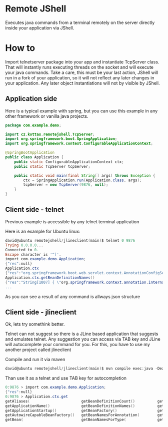 # Remote JShell
Executes java commands from a terminal remotely on the server directly inside your application via JShell.




# How to
Import telnetserver package into your app and instantiate TcpServer class.
That will instantly runs executing threads on the socket and will execute your java commands.
Take a care, this must be your last action, JShell will run in a fork of your application, so it will not reflect any later changes in your application.
Any later object instantiations will not by visible by JShell.


## Application side
Here is a typical example with spring, but you can use this example in any other framework or vanilla java projects.
```java
package com.example.demo;

import cz.kottas.remotejshell.TcpServer;
import org.springframework.boot.SpringApplication;
import org.springframework.context.ConfigurableApplicationContext;

@SpringBootApplication
public class Application {
    public static ConfigurableApplicationContext ctx;
    public static TcpServer tcpServer;

    public static void main(final String[] args) throws Exception {
        ctx = SpringApplication.run(Application.class, args);
        tcpServer = new TcpServer(9876, null);
    }
}
```

## Client side - telnet
Previous example is accessible by any telnet terminal application

Here is an example for Ubuntu linux:
```PowerShell
david@ubuntu remotejshell/jlineclient(main)$ telnet 0 9876
Trying 0.0.0.0...
Connected to 0.
Escape character is '^]'.
import com.example.demo.Application;
{"res":null}
Application.ctx
{"res":"org.springframework.boot.web.servlet.context.AnnotationConfigServletWebServerApplicationContext@7ed9499e, started on Tue Apr 09 19:40:25 CEST 2024"}
Application.ctx.getBeanDefinitionNames()
{"res":"String[1007] { \"org.springframework.context.annotation.internalConfigurationAnnotationProcessor\", \"org.springframework.context.annotation.internalAutowiredAnnotationProcessor\", \"org.springframework.context.annotation.internalCommonAnnotationProcessor\", \"org.springframework.context.event.internalEventListenerProcessor\", \"org.springframework.context.event.internalEventListenerFactory\", ...
...
```
As you can see a result of any command is allways json structure

## Client side - jlineclient
Ok, lets try somethink better.

Telnet can not suggest so there is a JLine based application that suggests and emulates telnet.
Any suggestion you can access via TAB key and JLine will autocomplete your command for you.
For this, you have to use my another project called jlineclient

Compile and run it via maven
```PowerShell
david@ubuntu remotejshell/jlineclient(main)$ mvn compile exec:java -Dexec.mainClass="cz.kottas.remotejshell.jlineclient.TelnetClient" -Dexec.args="0 9876"
```
Than use it as a telnet and use TAB key for autocompletion
```PowerShell
0:9876 > import com.example.demo.Application;
{"res":null}
0:9876 > Application.ctx.get
getAliases(                       getBeanDefinitionCount()          getBeanProvider(                  getDisplayName()                  getParentBeanFactory()
getApplicationName()              getBeanDefinitionNames()          getBeansOfType(                   getEnvironment()                  getResource(
getApplicationStartup()           getBeanFactory()                  getBeansWithAnnotation(           getId()                           getResources(
getAutowireCapableBeanFactory()   getBeanNamesForAnnotation(        getClass()                        getMessage(                       getStartupDate()
getBean(                          getBeanNamesForType(              getClassLoader()                  getParent()                       getType(
```
